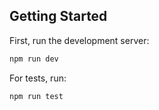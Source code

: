 ## Getting Started

First, run the development server:

```bash
npm run dev
```

For tests, run:

```bash
npm run test
```

